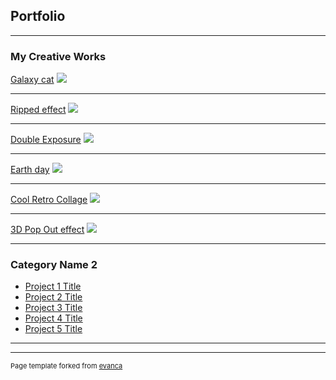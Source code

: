 ## Portfolio

---

### My Creative Works

[Galaxy cat](/sample_page)
<img src="Galaxy cat.jpg"/>

---
[Ripped effect](/pdf/sample_presentation.pdf)
<img src="Graffiti style.png"/>

---
[Double Exposure](http://example.com/)
<img src="Double Exposure Effect.jpg"/>

---
[Earth day](http://example.com/)
<img src="Earth Day Poster Project.jpg"/>

---
[Cool Retro Collage](http://example.com/)
<img src="retro image.jpg"/>

---
[3D Pop Out effect](http://example.com/)
<img src="man infront of car.jpg"/>

---

### Category Name 2

- [Project 1 Title](http://example.com/)
- [Project 2 Title](http://example.com/)
- [Project 3 Title](http://example.com/)
- [Project 4 Title](http://example.com/)
- [Project 5 Title](http://example.com/)

---




---
<p style="font-size:11px">Page template forked from <a href="https://github.com/evanca/quick-portfolio">evanca</a></p>
<!-- Remove above link if you don't want to attibute -->
